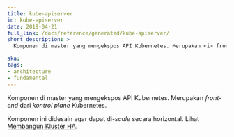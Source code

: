 ```yaml
---
title: kube-apiserver
id: kube-apiserver
date: 2019-04-21
full_link: /docs/reference/generated/kube-apiserver/
short_description: >
  Komponen di master yang mengekspos API Kubernetes. Merupakan <i> front-end </i> dari <i> kontrol plane </i> Kubernetes. 

aka: 
tags:
- architecture
- fundamental
---
```

 Komponen di master yang mengekspos API Kubernetes. Merupakan <i> front-end </i> dari <i> kontrol plane </i> Kubernetes. 

<!--more--> 

Komponen ini didesain agar dapat di-<i>scale</i> secara horizontal. Lihat [Membangun Kluster HA](/docs/admin/high-availability/).


